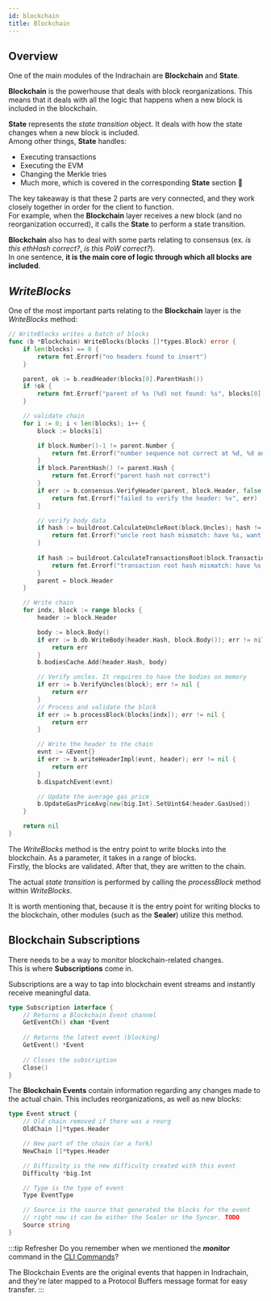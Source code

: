 ```yaml
---
id: blockchain
title: Blockchain
---
```


## Overview

One of the main modules of the Indrachain are **Blockchain** and **State**. <br />

**Blockchain** is the powerhouse that deals with block reorganizations. This means that it deals with all the logic that happens when a new block is included in the blockchain.

**State** represents the *state transition* object. It deals with how the state changes when a new block is included. <br /> Among other things, **State** handles:
* Executing transactions
* Executing the EVM
* Changing the Merkle tries
* Much more, which is covered in the corresponding **State** section 🙂

The key takeaway is that these 2 parts are very connected, and they work closely together in order for the client to function. <br /> For example, when the **Blockchain** layer receives a new block (and no reorganization occurred), it calls the **State** to perform a state transition.

**Blockchain** also has to deal with some parts relating to consensus (ex. *is this ethHash correct?*, *is this PoW correct?*). <br /> In one sentence, **it is the main core of logic through which all blocks are included**.

## *WriteBlocks*

One of the most important parts relating to the **Blockchain** layer is the *WriteBlocks* method:

````go title="blockchain/blockchain.go"
// WriteBlocks writes a batch of blocks
func (b *Blockchain) WriteBlocks(blocks []*types.Block) error {
	if len(blocks) == 0 {
		return fmt.Errorf("no headers found to insert")
	}

	parent, ok := b.readHeader(blocks[0].ParentHash())
	if !ok {
		return fmt.Errorf("parent of %s (%d) not found: %s", blocks[0].Hash().String(), blocks[0].Number(), blocks[0].ParentHash())
	}

	// validate chain
	for i := 0; i < len(blocks); i++ {
		block := blocks[i]

		if block.Number()-1 != parent.Number {
			return fmt.Errorf("number sequence not correct at %d, %d and %d", i, block.Number(), parent.Number)
		}
		if block.ParentHash() != parent.Hash {
			return fmt.Errorf("parent hash not correct")
		}
		if err := b.consensus.VerifyHeader(parent, block.Header, false, true); err != nil {
			return fmt.Errorf("failed to verify the header: %v", err)
		}

		// verify body data
		if hash := buildroot.CalculateUncleRoot(block.Uncles); hash != block.Header.Sha3Uncles {
			return fmt.Errorf("uncle root hash mismatch: have %s, want %s", hash, block.Header.Sha3Uncles)
		}
		
		if hash := buildroot.CalculateTransactionsRoot(block.Transactions); hash != block.Header.TxRoot {
			return fmt.Errorf("transaction root hash mismatch: have %s, want %s", hash, block.Header.TxRoot)
		}
		parent = block.Header
	}

	// Write chain
	for indx, block := range blocks {
		header := block.Header

		body := block.Body()
		if err := b.db.WriteBody(header.Hash, block.Body()); err != nil {
			return err
		}
		b.bodiesCache.Add(header.Hash, body)

		// Verify uncles. It requires to have the bodies on memory
		if err := b.VerifyUncles(block); err != nil {
			return err
		}
		// Process and validate the block
		if err := b.processBlock(blocks[indx]); err != nil {
			return err
		}

		// Write the header to the chain
		evnt := &Event{}
		if err := b.writeHeaderImpl(evnt, header); err != nil {
			return err
		}
		b.dispatchEvent(evnt)

		// Update the average gas price
		b.UpdateGasPriceAvg(new(big.Int).SetUint64(header.GasUsed))
	}

	return nil
}
````
The *WriteBlocks* method is the entry point to write blocks into the blockchain. As a parameter, it takes in a range of blocks.<br />
Firstly, the blocks are validated. After that, they are written to the chain.

The actual *state transition* is performed by calling the *processBlock* method within *WriteBlocks*.

It is worth mentioning that, because it is the entry point for writing blocks to the blockchain, other modules (such as the **Sealer**) utilize this method.

## Blockchain Subscriptions

There needs to be a way to monitor blockchain-related changes. <br />
This is where **Subscriptions** come in. 

Subscriptions are a way to tap into blockchain event streams and instantly receive meaningful data.

````go title="blockchain/subscription.go"
type Subscription interface {
    // Returns a Blockchain Event channel
	GetEventCh() chan *Event
	
	// Returns the latest event (blocking)
	GetEvent() *Event
	
	// Closes the subscription
	Close()
}
````

The **Blockchain Events** contain information regarding any changes made to the actual chain. This includes reorganizations, as well as new blocks:

````go title="blockchain/subscription.go"
type Event struct {
	// Old chain removed if there was a reorg
	OldChain []*types.Header

	// New part of the chain (or a fork)
	NewChain []*types.Header

	// Difficulty is the new difficulty created with this event
	Difficulty *big.Int

	// Type is the type of event
	Type EventType

	// Source is the source that generated the blocks for the event
	// right now it can be either the Sealer or the Syncer. TODO
	Source string
}
````

:::tip Refresher
Do you remember when we mentioned the ***monitor*** command in the [CLI Commands](/docs/get-started/cli-commands)?

The Blockchain Events are the original events that happen in Indrachain, and they're later mapped to a Protocol Buffers message format for easy transfer.
:::